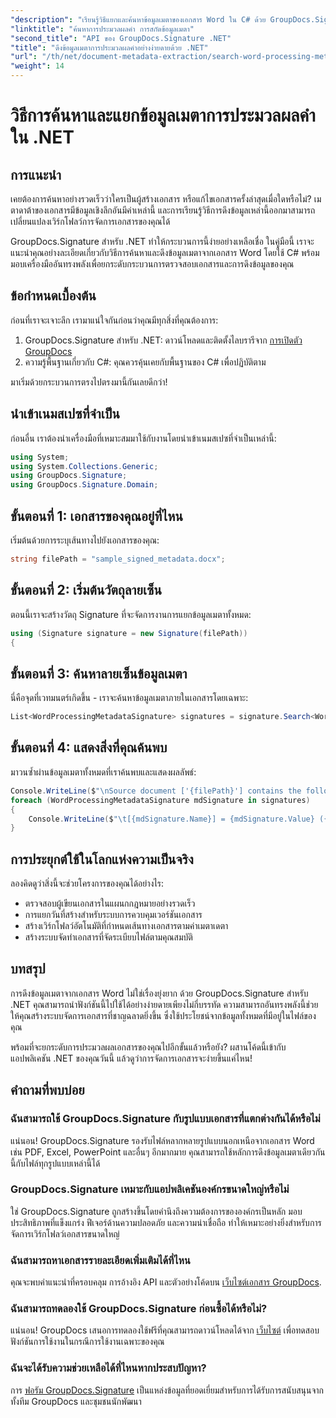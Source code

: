 ```yaml
---
"description": "เรียนรู้วิธีแยกและค้นหาข้อมูลเมตาของเอกสาร Word ใน C# ด้วย GroupDocs.Signature จัดการเอกสารได้ง่ายขึ้นด้วยคู่มือทีละขั้นตอนนี้"
"linktitle": "ค้นหาการประมวลผลคำ การสกัดข้อมูลเมตา"
"second_title": "API ของ GroupDocs.Signature .NET"
"title": "ดึงข้อมูลเมตาการประมวลผลคำอย่างง่ายดายด้วย .NET"
"url": "/th/net/document-metadata-extraction/search-word-processing-metadata-extraction/"
"weight": 14
---
```


# วิธีการค้นหาและแยกข้อมูลเมตาการประมวลผลคำใน .NET

## การแนะนำ

เคยต้องการค้นหาอย่างรวดเร็วว่าใครเป็นผู้สร้างเอกสาร หรือแก้ไขเอกสารครั้งล่าสุดเมื่อใดหรือไม่? เมตาดาต้าของเอกสารมีข้อมูลเชิงลึกอันมีค่าเหล่านี้ และการเรียนรู้วิธีการดึงข้อมูลเหล่านี้ออกมาสามารถเปลี่ยนแปลงเวิร์กโฟลว์การจัดการเอกสารของคุณได้

GroupDocs.Signature สำหรับ .NET ทำให้กระบวนการนี้ง่ายอย่างเหลือเชื่อ ในคู่มือนี้ เราจะแนะนำคุณอย่างละเอียดเกี่ยวกับวิธีการค้นหาและดึงข้อมูลเมตาจากเอกสาร Word โดยใช้ C# พร้อมมอบเครื่องมืออันทรงพลังเพื่อยกระดับกระบวนการตรวจสอบเอกสารและการดึงข้อมูลของคุณ

## ข้อกำหนดเบื้องต้น

ก่อนที่เราจะเจาะลึก เรามาแน่ใจกันก่อนว่าคุณมีทุกสิ่งที่คุณต้องการ:

1. GroupDocs.Signature สำหรับ .NET: ดาวน์โหลดและติดตั้งไลบรารีจาก [การเปิดตัว GroupDocs](https://releases.groupdocs.com/signature/net/)
2. ความรู้พื้นฐานเกี่ยวกับ C#: คุณควรคุ้นเคยกับพื้นฐานของ C# เพื่อปฏิบัติตาม

มาเริ่มด้วยกระบวนการตรงไปตรงมานี้กันเลยดีกว่า!

## นำเข้าเนมสเปซที่จำเป็น

ก่อนอื่น เราต้องนำเครื่องมือที่เหมาะสมมาใช้กับงานโดยนำเข้าเนมสเปซที่จำเป็นเหล่านี้:

```csharp
using System;
using System.Collections.Generic;
using GroupDocs.Signature;
using GroupDocs.Signature.Domain;
```

## ขั้นตอนที่ 1: เอกสารของคุณอยู่ที่ไหน

เริ่มต้นด้วยการระบุเส้นทางไปยังเอกสารของคุณ:

```csharp
string filePath = "sample_signed_metadata.docx";
```

## ขั้นตอนที่ 2: เริ่มต้นวัตถุลายเซ็น

ตอนนี้เราจะสร้างวัตถุ Signature ที่จะจัดการงานการแยกข้อมูลเมตาทั้งหมด:

```csharp
using (Signature signature = new Signature(filePath))
{
```

## ขั้นตอนที่ 3: ค้นหาลายเซ็นข้อมูลเมตา

นี่คือจุดที่เวทมนตร์เกิดขึ้น - เราจะค้นหาข้อมูลเมตาภายในเอกสารโดยเฉพาะ:

```csharp
List<WordProcessingMetadataSignature> signatures = signature.Search<WordProcessingMetadataSignature>(SignatureType.Metadata);
```

## ขั้นตอนที่ 4: แสดงสิ่งที่คุณค้นพบ

มาวนซ้ำผ่านข้อมูลเมตาทั้งหมดที่เราค้นพบและแสดงผลลัพธ์:

```csharp
Console.WriteLine($"\nSource document ['{filePath}'] contains the following signatures:");
foreach (WordProcessingMetadataSignature mdSignature in signatures)
{
    Console.WriteLine($"\t[{mdSignature.Name}] = {mdSignature.Value} ({mdSignature.Type})");
}
```

## การประยุกต์ใช้ในโลกแห่งความเป็นจริง

ลองคิดดูว่าสิ่งนี้จะช่วยโครงการของคุณได้อย่างไร:
- ตรวจสอบผู้เขียนเอกสารในแผนกกฎหมายอย่างรวดเร็ว
- การแยกวันที่สร้างสำหรับระบบการควบคุมเวอร์ชันเอกสาร
- สร้างเวิร์กโฟลว์อัตโนมัติที่กำหนดเส้นทางเอกสารตามค่าเมตาเดตา
- สร้างระบบจัดทำเอกสารที่จัดระเบียบไฟล์ตามคุณสมบัติ

## บทสรุป

การดึงข้อมูลเมตาจากเอกสาร Word ไม่ใช่เรื่องยุ่งยาก ด้วย GroupDocs.Signature สำหรับ .NET คุณสามารถนำฟังก์ชันนี้ไปใช้ได้อย่างง่ายดายเพียงไม่กี่บรรทัด ความสามารถอันทรงพลังนี้ช่วยให้คุณสร้างระบบจัดการเอกสารที่ชาญฉลาดยิ่งขึ้น ซึ่งใช้ประโยชน์จากข้อมูลทั้งหมดที่มีอยู่ในไฟล์ของคุณ

พร้อมที่จะยกระดับการประมวลผลเอกสารของคุณไปอีกขั้นแล้วหรือยัง? ผสานโค้ดนี้เข้ากับแอปพลิเคชัน .NET ของคุณวันนี้ แล้วดูว่าการจัดการเอกสารจะง่ายขึ้นแค่ไหน!

## คำถามที่พบบ่อย

### ฉันสามารถใช้ GroupDocs.Signature กับรูปแบบเอกสารที่แตกต่างกันได้หรือไม่

แน่นอน! GroupDocs.Signature รองรับไฟล์หลากหลายรูปแบบนอกเหนือจากเอกสาร Word เช่น PDF, Excel, PowerPoint และอื่นๆ อีกมากมาย คุณสามารถใช้หลักการดึงข้อมูลเมตาเดียวกันนี้กับไฟล์ทุกรูปแบบเหล่านี้ได้

### GroupDocs.Signature เหมาะกับแอปพลิเคชันองค์กรขนาดใหญ่หรือไม่

ใช่ GroupDocs.Signature ถูกสร้างขึ้นโดยคำนึงถึงความต้องการขององค์กรเป็นหลัก มอบประสิทธิภาพที่แข็งแกร่ง ฟีเจอร์ด้านความปลอดภัย และความน่าเชื่อถือ ทำให้เหมาะอย่างยิ่งสำหรับการจัดการเวิร์กโฟลว์เอกสารขนาดใหญ่

### ฉันสามารถหาเอกสารรายละเอียดเพิ่มเติมได้ที่ไหน

คุณจะพบคำแนะนำที่ครอบคลุม การอ้างอิง API และตัวอย่างโค้ดบน [เว็บไซต์เอกสาร GroupDocs](https://tutorials-groupdocs.com/signature/net/).

### ฉันสามารถทดลองใช้ GroupDocs.Signature ก่อนซื้อได้หรือไม่?

แน่นอน! GroupDocs เสนอการทดลองใช้ฟรีที่คุณสามารถดาวน์โหลดได้จาก [เว็บไซต์](https://releases.groupdocs.com/) เพื่อทดสอบฟังก์ชันการใช้งานในกรณีการใช้งานเฉพาะของคุณ

### ฉันจะได้รับความช่วยเหลือได้ที่ไหนหากประสบปัญหา?

การ [ฟอรัม GroupDocs.Signature](https://forum.groupdocs.com/c/signature/13) เป็นแหล่งข้อมูลที่ยอดเยี่ยมสำหรับการได้รับการสนับสนุนจากทั้งทีม GroupDocs และชุมชนนักพัฒนา